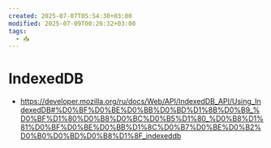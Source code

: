 ```yaml
---
created: 2025-07-07T05:54:38+03:00
modified: 2025-07-09T00:26:32+03:00
tags:
  - 📥
---
```


# IndexedDB

 - https://developer.mozilla.org/ru/docs/Web/API/IndexedDB_API/Using_IndexedDB#%D0%BF%D0%BE%D0%BB%D0%BD%D1%8B%D0%B9_%D0%BF%D1%80%D0%B8%D0%BC%D0%B5%D1%80_%D0%B8%D1%81%D0%BF%D0%BE%D0%BB%D1%8C%D0%B7%D0%BE%D0%B2%D0%B0%D0%BD%D0%B8%D1%8F_indexeddb
